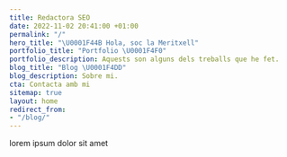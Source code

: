 ```yaml
---
title: Redactora SEO
date: 2022-11-02 20:41:00 +01:00
permalink: "/"
hero_title: "\U0001F44B Hola, soc la Meritxell"
portfolio_title: "Portfolio \U0001F4F0"
portfolio_description: Aquests son alguns dels treballs que he fet.
blog_title: "Blog \U0001F4DD"
blog_description: Sobre mi.
cta: Contacta amb mi
sitemap: true
layout: home
redirect_from:
- "/blog/"
---
```


lorem ipsum
dolor sit amet
